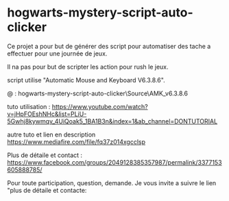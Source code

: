# hogwarts-mystery-script-auto-clicker

Ce projet a pour but de générer des script pour automatiser des tache a effectuer pour une journée de jeux.

Il na pas pour but de scripter les action pour rush le jeux.

script utilise "Automatic Mouse and Keyboard V6.3.8.6".

@ : hogwarts-mystery-script-auto-clicker\Source\AMK_v6.3.8.6

tuto utilisation :
https://www.youtube.com/watch?v=jHpFOEshNHc&list=PLiU-5Gwhj8kywmqv_4UiQoak5_1BA1B3n&index=1&ab_channel=DONTUTORIAL

autre tuto et lien en description https://www.mediafire.com/file/fq37z014xgcclsp

Plus de détaile et contact : https://www.facebook.com/groups/2049128385357987/permalink/3377153605888785/

Pour toute participation, question, demande. Je vous invite a suivre le lien "plus de détaile et contacte:

